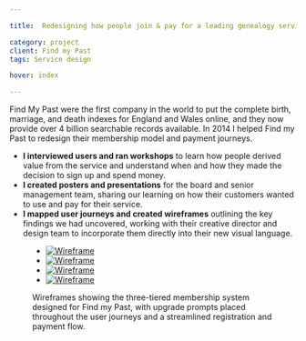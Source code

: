 ```yaml
---

title:  Redesigning how people join & pay for a leading genealogy service

category: project
client: Find my Past
tags: Service design

hover: index

---
```


Find My Past were the first company in the world to put the complete birth, marriage, and death indexes for England and Wales online, and they now provide over 4 billion searchable records available. In 2014 I helped Find my Past to redesign their membership model and payment journeys.

- **I interviewed users and ran workshops** to learn how people derived value from the service and understand when and how they made the decision to sign up and spend money.
- **I created posters and presentations** for the board and senior management team, sharing our learning on how their customers wanted to use and pay for their service.
- **I mapped user journeys and created wireframes** outlining the key findings we had uncovered, working with their creative director and design team to incorporate them directly into their new visual language.

<figure>
  <ul>
    <li>
      <a href="post-1-1@cinema.png">
        <picture>
          <source media="(min-width:667px) and (max-width:767px)" srcset="post-1-1@fablet.png">
          <source media="(min-width:768px) and (max-width:1023px)" srcset="post-1-1@tablet_portrait.png">
          <source media="(min-width:1024px) and (max-width:1279px)" srcset="post-1-1@tablet_landscape.png">
          <source media="(min-width:1280px) and (max-width:1679px)" srcset="post-1-1@laptop.png">
          <source media="(min-width:1680px)" srcset="post-1-1@cinema.png">
          <img alt="Wireframe" src="post-1-1@mobile.png" title="Wireframe 1 of 4: Comparing the three subscription tiers.">
        </picture>
      </a>
    </li>
    <li>
      <a href="post-1-2@cinema.png">
        <picture>
          <source media="(min-width:667px) and (max-width:767px)" srcset="post-1-2@fablet.png">
          <source media="(min-width:768px) and (max-width:1023px)" srcset="post-1-2@tablet_portrait.png">
          <source media="(min-width:1024px) and (max-width:1279px)" srcset="post-1-2@tablet_landscape.png">
          <source media="(min-width:1280px) and (max-width:1679px)" srcset="post-1-2@laptop.png">
          <source media="(min-width:1680px)" srcset="post-1-2@cinema.png">
          <img alt="Wireframe" src="post-1-2@mobile.png" title="Wireframe 2 of 4: The registration portion of the sign-up process">
        </picture>
      </a>
    </li>
    <li>
      <a href="post-1-3@cinema.png">
        <picture>
          <source media="(min-width:667px) and (max-width:767px)" srcset="post-1-3@fablet.png">
          <source media="(min-width:768px) and (max-width:1023px)" srcset="post-1-3@tablet_portrait.png">
          <source media="(min-width:1024px) and (max-width:1279px)" srcset="post-1-3@tablet_landscape.png">
          <source media="(min-width:1280px) and (max-width:1679px)" srcset="post-1-3@laptop.png">
          <source media="(min-width:1680px)" srcset="post-1-3@cinema.png">
          <img alt="Wireframe" src="post-1-3@mobile.png" title="Wireframe 3 of 4: The payment portion of the sign-up process">
        </picture>
      </a>
    </li>
    <li>
      <a href="post-1-4@cinema.png">
        <picture>
          <source media="(min-width:667px) and (max-width:767px)" srcset="post-1-4@fablet.png">
          <source media="(min-width:768px) and (max-width:1023px)" srcset="post-1-4@tablet_portrait.png">
          <source media="(min-width:1024px) and (max-width:1279px)" srcset="post-1-4@tablet_landscape.png">
          <source media="(min-width:1280px) and (max-width:1679px)" srcset="post-1-4@laptop.png">
          <source media="(min-width:1680px)" srcset="post-1-4@cinema.png">
          <img alt="Wireframe" src="post-1-4@mobile.png" title="Wireframe 4 of 4: Upgrading to a higher-tier plan">
        </picture>
      </a>
    </li>
  </ul>
  <figcaption>Wireframes showing the three-tiered membership system designed for Find my Past, with upgrade prompts placed throughout the user journeys and a streamlined registration and payment flow.</figcaption>
</figure>